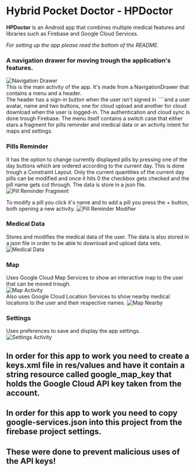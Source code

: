 # Hybrid Pocket Doctor - HPDoctor
**HPDoctor** is an Android app that combines multiple medical features and libraries such as Firebase and Google Cloud Services.

*For setting up the app please read the bottom of the README.*

### A navigation drawer for moving trough the application's features.
![Navigation Drawer](/README_resources/NavigationDrawer.png)<br/>
This is the main activity of the app. It's made from a NavigationDrawer that contains a menu and a header.<br/>
The header has a sign-in button when the user isn't signed in ````and a user avatar, name and two buttons, one for cloud upload and another for cloud download when the user is logged-in. The authentication and cloud sync is done trough Firebase.
The menu itself contains a switch case that either stars a fragment for pills reminder and medical data or an activity intent for maps and settings.

### Pills Reminder
It has the option to change currently displayed pills by pressing one of the day buttons which are ordered according to the current day. This is done trough a Constraint Layout.
Only the current quantities of the current day pills can be modified and once it hits 0 the checkbox gets checked and the pill name gets cut through.
The data is store in a json file.<br/>
![Pill Reminder Fragment](/README_resources/PillsReminder.png)

To modify a pill you click it's name and to add a pill you press the + button, both opening a new activity.
![Pill Reminder Modifier](/README_resources/PillsReminderModify.png)

### Medical Data
Stores and modifies the medical data of the user.
The data is also stored in a json file in order to be able to download and upload data sets.<br/>
![Medical Data](/README_resources/MedicalData.png)

### Map
Uses Google Cloud Map Services to show an interactive map to the user that can be moved trough.<br/>
![Map Activity](/README_resources/Map.png)<br/>
Also uses Google Cloud Location Services to show nearby medical locations to the user and their respective names.
![Map Nearby](/README_resources/MapNearby.png)

### Settings
Uses preferences to save and display the app settings.<br/>
![Settings Activity](/README_resources/Settings.png)

## In order for this app to work you need to create a keys.xml file in res/values and have it contain a string resource called google_map_key that holds the Google Cloud API key taken from the account.
## In order for this app to work you need to copy google-services.json into this project from the firebase project settings.
## These were done to prevent malicious uses of the API keys!
